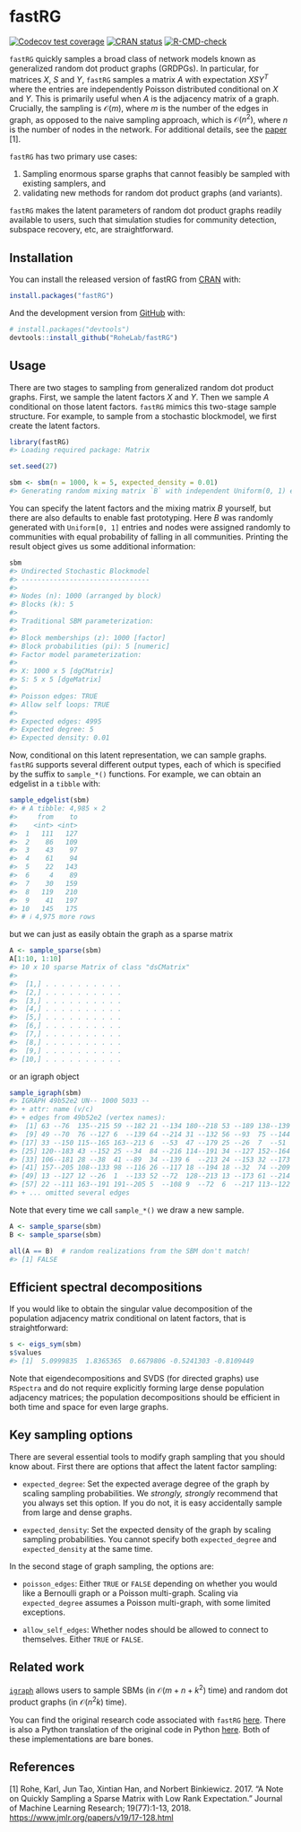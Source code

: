
<!-- README.md is generated from README.Rmd. Please edit that file -->

# fastRG

<!-- badges: start -->

[![Codecov test
coverage](https://codecov.io/gh/RoheLab/fastRG/branch/main/graph/badge.svg)](https://app.codecov.io/gh/RoheLab/fastRG?branch=main)
[![CRAN
status](https://www.r-pkg.org/badges/version/fastRG)](https://CRAN.R-project.org/package=fastRG)
[![R-CMD-check](https://github.com/RoheLab/fastRG/actions/workflows/R-CMD-check.yaml/badge.svg)](https://github.com/RoheLab/fastRG/actions/workflows/R-CMD-check.yaml)
<!-- badges: end -->

`fastRG` quickly samples a broad class of network models known as
generalized random dot product graphs (GRDPGs). In particular, for
matrices $X$, $S$ and $Y$, `fastRG` samples a matrix $A$ with
expectation $X S Y^T$ where the entries are independently Poisson
distributed conditional on $X$ and $Y$. This is primarily useful when
$A$ is the adjacency matrix of a graph. Crucially, the sampling is
$\mathcal O(m)$, where $m$ is the number of the edges in graph, as
opposed to the naive sampling approach, which is $\mathcal O(n^2)$,
where $n$ is the number of nodes in the network. For additional details,
see the [paper](https://arxiv.org/abs/1703.02998) \[1\].

`fastRG` has two primary use cases:

1.  Sampling enormous sparse graphs that cannot feasibly be sampled with
    existing samplers, and
2.  validating new methods for random dot product graphs (and variants).

`fastRG` makes the latent parameters of random dot product graphs
readily available to users, such that simulation studies for community
detection, subspace recovery, etc, are straightforward.

## Installation

You can install the released version of fastRG from
[CRAN](https://CRAN.R-project.org) with:

``` r
install.packages("fastRG")
```

And the development version from [GitHub](https://github.com/) with:

``` r
# install.packages("devtools")
devtools::install_github("RoheLab/fastRG")
```

## Usage

There are two stages to sampling from generalized random dot product
graphs. First, we sample the latent factors $X$ and $Y$. Then we sample
$A$ conditional on those latent factors. `fastRG` mimics this two-stage
sample structure. For example, to sample from a stochastic blockmodel,
we first create the latent factors.

``` r
library(fastRG)
#> Loading required package: Matrix

set.seed(27)

sbm <- sbm(n = 1000, k = 5, expected_density = 0.01)
#> Generating random mixing matrix `B` with independent Uniform(0, 1) entries. This distribution may change in the future. Explicitly set `B` for reproducible results.
```

You can specify the latent factors and the mixing matrix $B$ yourself,
but there are also defaults to enable fast prototyping. Here $B$ was
randomly generated with `Uniform[0, 1]` entries and nodes were assigned
randomly to communities with equal probability of falling in all
communities. Printing the result object gives us some additional
information:

``` r
sbm
#> Undirected Stochastic Blockmodel
#> --------------------------------
#> 
#> Nodes (n): 1000 (arranged by block)
#> Blocks (k): 5
#> 
#> Traditional SBM parameterization:
#> 
#> Block memberships (z): 1000 [factor] 
#> Block probabilities (pi): 5 [numeric] 
#> Factor model parameterization:
#> 
#> X: 1000 x 5 [dgCMatrix] 
#> S: 5 x 5 [dgeMatrix] 
#> 
#> Poisson edges: TRUE 
#> Allow self loops: TRUE 
#> 
#> Expected edges: 4995
#> Expected degree: 5
#> Expected density: 0.01
```

Now, conditional on this latent representation, we can sample graphs.
`fastRG` supports several different output types, each of which is
specified by the suffix to `sample_*()` functions. For example, we can
obtain an edgelist in a `tibble` with:

``` r
sample_edgelist(sbm)
#> # A tibble: 4,985 × 2
#>     from    to
#>    <int> <int>
#>  1   111   127
#>  2    86   109
#>  3    43    97
#>  4    61    94
#>  5    22   143
#>  6     4    89
#>  7    30   159
#>  8   119   210
#>  9    41   197
#> 10   145   175
#> # ℹ 4,975 more rows
```

but we can just as easily obtain the graph as a sparse matrix

``` r
A <- sample_sparse(sbm)
A[1:10, 1:10]
#> 10 x 10 sparse Matrix of class "dsCMatrix"
#>                          
#>  [1,] . . . . . . . . . .
#>  [2,] . . . . . . . . . .
#>  [3,] . . . . . . . . . .
#>  [4,] . . . . . . . . . .
#>  [5,] . . . . . . . . . .
#>  [6,] . . . . . . . . . .
#>  [7,] . . . . . . . . . .
#>  [8,] . . . . . . . . . .
#>  [9,] . . . . . . . . . .
#> [10,] . . . . . . . . . .
```

or an igraph object

``` r
sample_igraph(sbm)
#> IGRAPH 49b52e2 UN-- 1000 5033 -- 
#> + attr: name (v/c)
#> + edges from 49b52e2 (vertex names):
#>  [1] 63 --76  135--215 59 --182 21 --134 180--218 53 --189 138--139 21 --78 
#>  [9] 49 --70  76 --127 6  --139 64 --214 31 --132 56 --93  75 --144 9  --185
#> [17] 33 --150 115--165 163--213 6  --53  47 --179 25 --26  7  --51  10 --55 
#> [25] 120--183 43 --152 25 --34  84 --216 114--191 34 --127 152--164 178--189
#> [33] 106--181 28 --38  41 --89  34 --139 6  --213 24 --153 32 --173 47 --111
#> [41] 157--205 108--133 98 --116 26 --117 18 --194 18 --32  74 --209 18 --128
#> [49] 13 --127 12 --26  1  --133 52 --72  128--213 13 --173 61 --214 33 --142
#> [57] 22 --111 163--191 191--205 5  --108 9  --72  6  --217 113--122 90 --154
#> + ... omitted several edges
```

Note that every time we call `sample_*()` we draw a new sample.

``` r
A <- sample_sparse(sbm)
B <- sample_sparse(sbm)

all(A == B)  # random realizations from the SBM don't match!
#> [1] FALSE
```

## Efficient spectral decompositions

If you would like to obtain the singular value decomposition of the
population adjacency matrix conditional on latent factors, that is
straightforward:

``` r
s <- eigs_sym(sbm)
s$values
#> [1]  5.0999835  1.8365365  0.6679806 -0.5241303 -0.8109449
```

Note that eigendecompositions and SVDS (for directed graphs) use
`RSpectra` and do not require explicitly forming large dense population
adjacency matrices; the population decompositions should be efficient in
both time and space for even large graphs.

## Key sampling options

There are several essential tools to modify graph sampling that you
should know about. First there are options that affect the latent factor
sampling:

- `expected_degree`: Set the expected average degree of the graph by
  scaling sampling probabilities. We *strongly, strongly* recommend that
  you always set this option. If you do not, it is easy accidentally
  sample from large and dense graphs.

- `expected_density`: Set the expected density of the graph by scaling
  sampling probabilities. You cannot specify both `expected_degree` and
  `expected_density` at the same time.

In the second stage of graph sampling, the options are:

- `poisson_edges`: Either `TRUE` or `FALSE` depending on whether you
  would like a Bernoulli graph or a Poisson multi-graph. Scaling via
  `expected_degree` assumes a Poisson multi-graph, with some limited
  exceptions.

- `allow_self_edges`: Whether nodes should be allowed to connect to
  themselves. Either `TRUE` or `FALSE`.

## Related work

[`igraph`](https://igraph.org/r/) allows users to sample SBMs (in
$\mathcal O(m + n + k^2)$ time) and random dot product graphs (in
$\mathcal O(n^2 k)$ time).

You can find the original research code associated with `fastRG`
[here](https://github.com/raningtky/sampleRDPG). There is also a Python
translation of the original code in Python
[here](https://github.com/yunjhongwu/matrix-routines/blob/master/fastRG.py).
Both of these implementations are bare bones.

## References

\[1\] Rohe, Karl, Jun Tao, Xintian Han, and Norbert Binkiewicz. 2017. “A
Note on Quickly Sampling a Sparse Matrix with Low Rank Expectation.”
Journal of Machine Learning Research; 19(77):1-13, 2018.
<https://www.jmlr.org/papers/v19/17-128.html>
